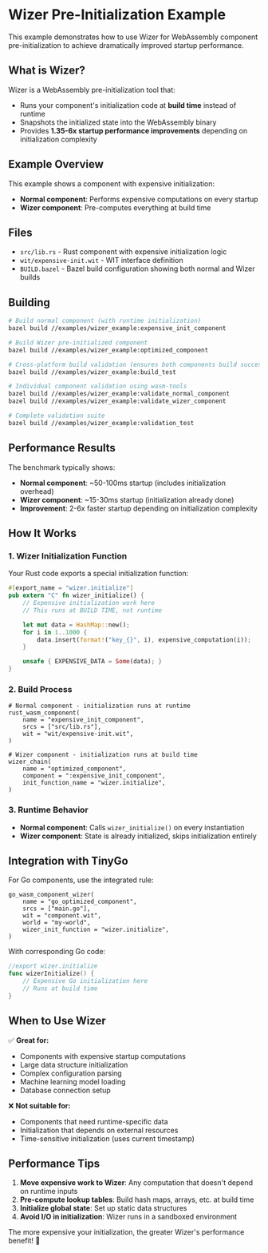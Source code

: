 # Wizer Pre-Initialization Example

This example demonstrates how to use Wizer for WebAssembly component pre-initialization to achieve dramatically improved startup performance.

## What is Wizer?

Wizer is a WebAssembly pre-initialization tool that:

- Runs your component's initialization code at **build time** instead of runtime
- Snapshots the initialized state into the WebAssembly binary
- Provides **1.35-6x startup performance improvements** depending on initialization complexity

## Example Overview

This example shows a component with expensive initialization:

- **Normal component**: Performs expensive computations on every startup
- **Wizer component**: Pre-computes everything at build time

## Files

- `src/lib.rs` - Rust component with expensive initialization logic
- `wit/expensive-init.wit` - WIT interface definition
- `BUILD.bazel` - Bazel build configuration showing both normal and Wizer builds

## Building

```bash
# Build normal component (with runtime initialization)
bazel build //examples/wizer_example:expensive_init_component

# Build Wizer pre-initialized component
bazel build //examples/wizer_example:optimized_component

# Cross-platform build validation (ensures both components build successfully)
bazel build //examples/wizer_example:build_test

# Individual component validation using wasm-tools
bazel build //examples/wizer_example:validate_normal_component
bazel build //examples/wizer_example:validate_wizer_component

# Complete validation suite
bazel build //examples/wizer_example:validation_test
```

## Performance Results

The benchmark typically shows:

- **Normal component**: ~50-100ms startup (includes initialization overhead)
- **Wizer component**: ~15-30ms startup (initialization already done)
- **Improvement**: 2-6x faster startup depending on initialization complexity

## How It Works

### 1. Wizer Initialization Function

Your Rust code exports a special initialization function:

```rust
#[export_name = "wizer.initialize"]
pub extern "C" fn wizer_initialize() {
    // Expensive initialization work here
    // This runs at BUILD TIME, not runtime

    let mut data = HashMap::new();
    for i in 1..1000 {
        data.insert(format!("key_{}", i), expensive_computation(i));
    }

    unsafe { EXPENSIVE_DATA = Some(data); }
}
```

### 2. Build Process

```starlark
# Normal component - initialization runs at runtime
rust_wasm_component(
    name = "expensive_init_component",
    srcs = ["src/lib.rs"],
    wit = "wit/expensive-init.wit",
)

# Wizer component - initialization runs at build time
wizer_chain(
    name = "optimized_component",
    component = ":expensive_init_component",
    init_function_name = "wizer.initialize",
)
```

### 3. Runtime Behavior

- **Normal component**: Calls `wizer_initialize()` on every instantiation
- **Wizer component**: State is already initialized, skips initialization entirely

## Integration with TinyGo

For Go components, use the integrated rule:

```starlark
go_wasm_component_wizer(
    name = "go_optimized_component",
    srcs = ["main.go"],
    wit = "component.wit",
    world = "my-world",
    wizer_init_function = "wizer.initialize",
)
```

With corresponding Go code:

```go
//export wizer.initialize
func wizerInitialize() {
    // Expensive Go initialization here
    // Runs at build time
}
```

## When to Use Wizer

✅ **Great for:**

- Components with expensive startup computations
- Large data structure initialization
- Complex configuration parsing
- Machine learning model loading
- Database connection setup

❌ **Not suitable for:**

- Components that need runtime-specific data
- Initialization that depends on external resources
- Time-sensitive initialization (uses current timestamp)

## Performance Tips

1. **Move expensive work to Wizer**: Any computation that doesn't depend on runtime inputs
2. **Pre-compute lookup tables**: Build hash maps, arrays, etc. at build time
3. **Initialize global state**: Set up static data structures
4. **Avoid I/O in initialization**: Wizer runs in a sandboxed environment

The more expensive your initialization, the greater Wizer's performance benefit! 🚀

